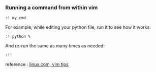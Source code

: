 ### Running a command from within vim
```
:! my_cmd
```
For example, while editing your python file, run it to see how it works:
```
:! python %
```
And re-run the same as many times as needed:
```
:!!
```

reference :
[linux.com, vim tips](https://www.linux.com/learn/vim-tips-working-external-commands)
